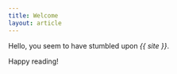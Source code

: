 ```yaml
---
title: Welcome
layout: article
---
```

Hello, you seem to have stumbled upon *{{ site }}*.

Happy reading!